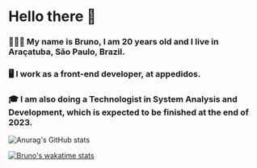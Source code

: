 # Hello there 👋

### 👨🏻‍💻 My name is Bruno, I am 20 years old and I live in Araçatuba, São Paulo, Brazil.
### 🖥️ I work as a front-end developer, at appedidos. 
### 🎓 I am also doing a Technologist in System Analysis and Development, which is expected to be finished at the end of 2023. 

![Anurag's GitHub stats](https://github-readme-stats.vercel.app/api?username=BrunoMoraesKS&show_icons=true&theme=dark)

[![Bruno's wakatime stats](https://github-readme-stats.vercel.app/api/wakatime?username=BrunoMoraesKS)](https://github.com/anuraghazra/github-readme-stats)
